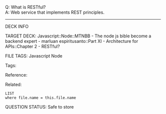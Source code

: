 Q: What is RESTful?  
A: Web service that implements REST principles.
<!--ID: 1690389246753-->

---

DECK INFO

TARGET DECK: Javascript::Node::MTNBB - The node js bible become a backend expert - marluan espiritusanto::Part XI - Architecture for APIs::Chapter 2 - RESTful?

FILE TAGS: Javascript Node

Tags:

Reference:

Related:

```dataview
LIST
where file.name = this.file.name
```

QUESTION STATUS: Safe to store